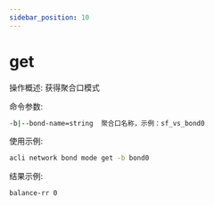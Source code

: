 ```yaml
---
sidebar_position: 10
---
```


# get
操作概述: 获得聚合口模式

命令参数:
```bash
-b|--bond-name=string  聚合口名称，示例：sf_vs_bond0
```

使用示例:
```bash
acli network bond mode get -b bond0
```

结果示例:
```bash
balance-rr 0
```